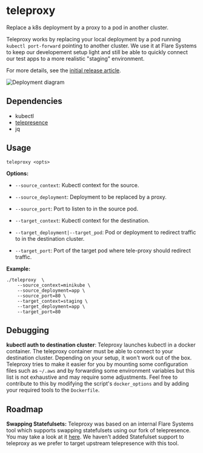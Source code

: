 # teleproxy

Replace a k8s deployment by a proxy to a pod in another cluster.

Teleproxy works by replacing your local deployment by a pod running `kubectl port-forward` pointing to another cluster. We use it at Flare Systems to keep our developement setup light and still be able to quickly connect our test apps to a more realistic "staging" environment.

For more details, see the [initial release article](https://medium.com/flare-systems/connect-services-across-kubernetes-clusters-using-teleproxy-3f317cfd8da).

![Deployment diagram](https://raw.githubusercontent.com/Flared/teleproxy/main/deployment_diagram.svg)

## Dependencies

- kubectl
- [telepresence](https://github.com/telepresenceio/telepresence)
- jq

## Usage

```
teleproxy <opts>
```

**Options:**
- ``--source_context``: Kubectl context for the source.
- ``--source_deployment``: Deployment to be replaced by a proxy.
- ``--source_port``: Port to listen to in the source pod.

- ``--target_context``: Kubectl context for the destination.
- ``--target_deployment|--target_pod``: Pod or deployment to redirect traffic to in the destination cluster.
- ``--target_port``: Port of the target pod where tele-proxy should redirect traffic.


**Example:**
```
./teleproxy  \
    --source_context=minikube \
    --source_deployment=app \
    --source_port=80 \
    --target_context=staging \
    --target_deployment=app \
    --target_port=80
```

## Debugging

**kubectl auth to destination cluster**: Teleproxy launches kubectl in a docker container. The teleproxy container must be able to connect to your destination cluster. Depending on your setup, it won't work out of the box. Teleproxy tries to make it easier for you by mounting some configuration files such as `~/.aws` and by forwarding some environment variables but this list is not exhaustive and may require some adjustments. Feel free to contribute to this by modifying the script's `docker_options` and by adding your required tools to the `Dockerfile`.

## Roadmap

**Swapping Statefulsets:** Teleproxy was based on an internal Flare Systems tool which supports swapping statefulsets using our fork of telepresence. You may take a look at it [here](https://github.com/flared/telepresence/tree/flare-master). We haven't added Statefulset support to teleproxy as we prefer to target upstream telepresence with this tool.
